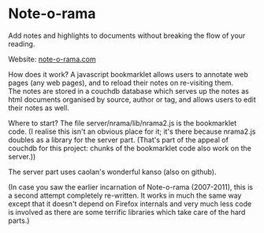 Note-o-rama
===========

Add notes and highlights to documents without breaking the flow of your 
reading.
 
Website: [note-o-rama.com](http://note-o-rama.com)

How does it work?  A javascript bookmarklet allows users to annotate web 
pages (any web pages), and to reload their notes on re-visiting them.  
The notes are stored in a couchdb database which serves up the notes as 
html documents organised by source, author or tag, and allows users to 
edit their notes as well.

Where to start?  The file server/nrama/lib/nrama2.js is the bookmarklet 
code. (I realise this isn't an obvious place for it; it's there because 
nrama2.js doubles as a library for the server part. (That's part of the 
appeal of couchdb for this project: chunks of the bookmarklet code also 
work on the server.))

The server part uses caolan's wonderful kanso (also on github).

(In case you saw the earlier incarnation of Note-o-rama (2007-2011), 
this is a second attempt completely re-written. It works in much the 
same way except that it doesn't depend on Firefox internals and very 
much less code is involved as there are some terrific libraries which 
take care of the hard parts.)
